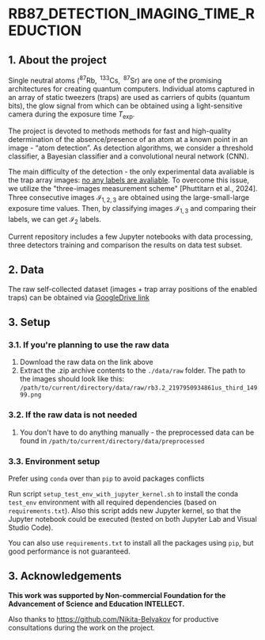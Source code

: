 # RB87_DETECTION_IMAGING_TIME_REDUCTION

<!-- <img src="./src/image.png" width="800"/>  -->
<!-- TODO: fix image -->

## 1. About the project

Single neutral atoms $\left( ^{87}\text{Rb},\ ^{133}\text{Cs},\ ^{87}\text{Sr} \right)$ are one of the promising architectures for creating quantum computers. Individual atoms captured in an array of static tweezers (traps) are used as carriers of qubits (quantum bits), the glow signal from which can be obtained using a light-sensitive camera during the exposure time $T_\text{exp}$.

The project is devoted to methods methods for fast and high-quality determination of the absence/presence of an atom at a known point in an image - “atom detection”. As detection algorithms, we consider a threshold classifier, a Bayesian classifier and a convolutional neural network (CNN).

The main difficulty of the detection - the only experimental data avaliable is the trap array images: <ins>no any labels are avaliable</ins>. To overcome this issue, we utilize the "three-images measurement scheme" [Phuttitarn et al., 2024]. Three consecutive images $\mathcal{I}_{1, 2, 3}$ are obtained using the large-small-large exposure time values. Then, by classifying images $\mathcal{I}_{1, 3}$ and comparing their labels, we can get $\mathcal{I}_2$ labels.

Current repository includes a few Jupyter notebooks with data processing, three detectors training and comparison the results on data test subset.

## 2. Data

The raw self-collected dataset (images + trap array positions of the enabled traps) can be obtained via [GoogleDrive link](https://drive.google.com/file/d/16zwKv0SIk-mxchAcTJvKGfch5xH2q0u-/view?usp=sharing)

## 3. Setup

### 3.1. If you're planning to use the raw data

1. Download the raw data on the link above
2. Extract the .zip archive contents to the `./data/raw` folder. The path to the images should look like this: `/path/to/current/directory/data/raw/rb3.2_2197950934861us_third_14999.png`

### 3.2. If the raw data is not needed

1. You don't have to do anything manually - the preprocessed data can be found in `/path/to/current/directory/data/preprocessed`

### 3.3. Environment setup

Prefer using `conda` over than `pip` to avoid packages conflicts

Run script `setup_test_env_with_jupyter_kernel.sh` to install the conda `test_env` environment with all required dependencies (based on `requirements.txt`). Also this script adds new Jupyter kernel, so that the Jupyter notebook could be executed (tested on both Jupyter Lab and Visual Studio Code).

You can also use `requirements.txt` to install all the packages using `pip`, but good performance is not guaranteed.

## 3. Acknowledgements

**This work was supported by Non-commercial Foundation for the Advancement of Science and Education INTELLECT.**

Also thanks to <https://github.com/Nikita-Belyakov> for productive consultations during the work on the project.
